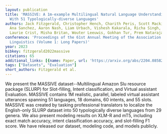 ```yaml
---
layout: publication
title: 'MASSIVE: A 1m-example Multilingual Natural Language Understanding Dataset
  With 51 Typologically-diverse Languages'
authors: Jack Fitzgerald, Christopher Hench, Charith Peris, Scott Mackie, Kay Rottmann,
  Ana Sanchez, Aaron Nash, Liam Urbach, Vishesh Kakarala, Richa Singh, Swetha Ranganath,
  Laurie Crist, Misha Britan, Wouter Leeuwis, Gokhan Tur, Prem Natarajan
conference: 'Proceedings of the 61st Annual Meeting of the Association for Computational
  Linguistics (Volume 1: Long Papers)'
year: 2023
bibkey: fitzgerald2022massive
citations: 65
additional_links: [{name: Paper, url: 'https://arxiv.org/abs/2204.08582'}]
tags: ["Datasets", "Evaluation"]
short_authors: Fitzgerald et al.
---
```

We present the MASSIVE dataset--Multilingual Amazon Slu resource package
(SLURP) for Slot-filling, Intent classification, and Virtual assistant
Evaluation. MASSIVE contains 1M realistic, parallel, labeled virtual assistant
utterances spanning 51 languages, 18 domains, 60 intents, and 55 slots. MASSIVE
was created by tasking professional translators to localize the English-only
SLURP dataset into 50 typologically diverse languages from 29 genera. We also
present modeling results on XLM-R and mT5, including exact match accuracy,
intent classification accuracy, and slot-filling F1 score. We have released our
dataset, modeling code, and models publicly.